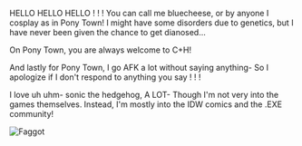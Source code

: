 HELLO HELLO HELLO ! ! ! You can call me bluecheese, or by anyone I cosplay as in Pony Town! I might have some disorders due to genetics, but I have never been given the chance to get dianosed...

On Pony Town, you are always welcome to C+H!

And lastly for Pony Town, I go AFK a lot without saying anything- So I apologize if I don't respond to anything you say ! ! !

I love uh uhm- sonic the hedgehog, A LOT- Though I'm not very into the games themselves. Instead, I'm mostly into the IDW comics and the .EXE community!

![Faggot](https://files.catbox.moe/kgcyn1.webp)
